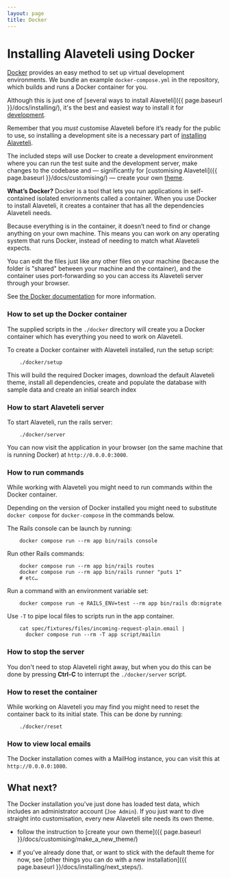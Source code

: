 ```yaml
---
layout: page
title: Docker
---
```

# Installing Alaveteli using Docker

<p class="lead">
  <a href="https://www.docker.com">Docker</a> provides an easy method to set
  up virtual development environments. We bundle an example <code>docker-compose.yml</code>
  in the repository, which builds and runs a Docker container for you.
</p>

Although this is just one of
[several ways to install Alaveteli]({{ page.baseurl }}/docs/installing/),
it's the best and easiest way to install it for
<a href="{{ page.baseurl }}/docs/glossary/#development" class="glossary__link">development</a>.

<div class="attention-box helpful-hint">
  Remember that you <em>must</em> customise Alaveteli before it’s ready for the
  public to use, so installing a development site is a necessary part of
  <a href="{{ page.baseurl }}/docs/installing/">installing Alaveteli</a>.
</div>

The included steps will use Docker to create a development environment where
you can run the test suite and the development server, make changes to the
codebase and — significantly for [customising Alaveteli]({{ page.baseurl }}/docs/customising/) —
create your own <a href="{{ page.baseurl }}/docs/glossary/#theme" class="glossary__link">theme</a>.

<div class="attention-box info">
  <p>
    <strong>What’s Docker?</strong>
    Docker is a tool that lets you run applications in self-contained isolated
    envrionments called a container. When you use Docker to install Alaveteli,
    it creates a container that has all the dependencies Alaveteli needs.
  </p>
  <p>
    Because everything is in the container, it doesn’t need to find or change
    anything on your own machine. This means you can work on any operating
    system that runs Docker, instead of needing to match what Alaveteli
    expects.
  </p>
  <p>
    You can edit the files just like any other files on your machine (because
    the folder is "shared" between your machine and the container), and the
    container uses port-forwarding so you can access its Alaveteli server
    through your browser.
  </p>
  <p>
    See
    <a href="https://docs.docker.com/get-started/">the Docker documentation</a>
    for more information.
  </p>
</div>

### How to set up the Docker container

The supplied scripts in the `./docker` directory will create you a Docker
container which has everything you need to work on Alaveteli.

To create a Docker container with Alaveteli installed, run the setup script:

        ./docker/setup

This will build the required Docker images, download the default Alaveteli
theme, install all dependencies, create and populate the database with sample
data and create an initial search index

### How to start Alaveteli server

To start Alaveteli, run the rails server:

        ./docker/server

You can now visit the application in your browser (on the same machine that is
running Docker) at `http://0.0.0.0:3000`.

### How to run commands

While working with Alaveteli you might need to run commands within the Docker
container.

<div class="attention-box helpful-hint">
  Depending on the version of Docker installed you might need to substitute
  <code>docker&nbsp;compose</code> for <code>docker-compose</code> in the
  commands below.
</div>

The Rails console can be launch by running:

        docker compose run --rm app bin/rails console

Run other Rails commands:

        docker compose run --rm app bin/rails routes
        docker compose run --rm app bin/rails runner "puts 1"
        # etc…

Run a command with an environment variable set:

        docker compose run -e RAILS_ENV=test --rm app bin/rails db:migrate

Use <code>-T</code> to pipe local files to scripts run in the app container.

        cat spec/fixtures/files/incoming-request-plain.email |
          docker compose run --rm -T app script/mailin

### How to stop the server

You don't need to stop Alaveteli right away, but when you do this can be done
by pressing **Ctrl-C** to interrupt the `./docker/server` script.

### How to reset the container

While working on Alaveteli you may find you might need to reset the container
back to its initial state. This can be done by running:

        ./docker/reset

### How to view local emails

The Docker installation comes with a MailHog instance, you can visit this at
`http://0.0.0.0:1080`.

## What next?

The Docker installation you've just done has loaded test data, which includes
an administrator account (`Joe Admin`). If you just want to dive straight into
customisation, every new Alaveteli site needs its own theme.

* follow the instruction to [create your own theme]({{ page.baseurl }}/docs/customising/make_a_new_theme/)

* if you've already done that, or want to stick with the default theme for now,
  see [other things you can do with a new installation]({{ page.baseurl }}/docs/installing/next_steps/).
